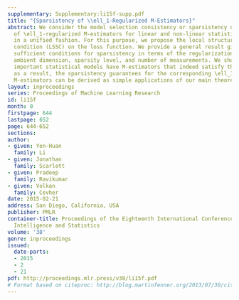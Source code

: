 ```yaml
---
supplementary: Supplementary:li15f-supp.pdf
title: "{Sparsistency of \\ell_1-Regularized M-Estimators}"
abstract: We consider the model selection consistency or sparsistency of a broad set
  of \ell_1-regularized M-estimators for linear and non-linear statistical models
  in a unified fashion. For this purpose, we propose the local structured smoothness
  condition (LSSC) on the loss function. We provide a general result giving deterministic
  sufficient conditions for sparsistency in terms of the regularization parameter,
  ambient dimension, sparsity level, and number of measurements. We show that several
  important statistical models have M-estimators that indeed satisfy the LSSC, and
  as a result, the sparsistency guarantees for the corresponding \ell_1-regularized
  M-estimators can be derived as simple applications of our main theorem.
layout: inproceedings
series: Proceedings of Machine Learning Research
id: li15f
month: 0
firstpage: 644
lastpage: 652
page: 644-652
sections: 
author:
- given: Yen-Huan
  family: Li
- given: Jonathan
  family: Scarlett
- given: Pradeep
  family: Ravikumar
- given: Volkan
  family: Cevher
date: 2015-02-21
address: San Diego, California, USA
publisher: PMLR
container-title: Proceedings of the Eighteenth International Conference on Artificial
  Intelligence and Statistics
volume: '38'
genre: inproceedings
issued:
  date-parts:
  - 2015
  - 2
  - 21
pdf: http://proceedings.mlr.press/v38/li15f.pdf
# Format based on citeproc: http://blog.martinfenner.org/2013/07/30/citeproc-yaml-for-bibliographies/
---
```

